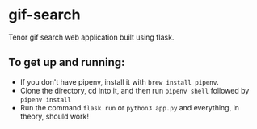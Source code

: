 # gif-search

Tenor gif search web application built using flask.

## To get up and running:

-   If you don't have pipenv, install it with `brew install pipenv`.
-   Clone the directory, cd into it, and then run `pipenv shell` followed by `pipenv install`
-   Run the command `flask run` or `python3 app.py` and everything, in theory, should work!

